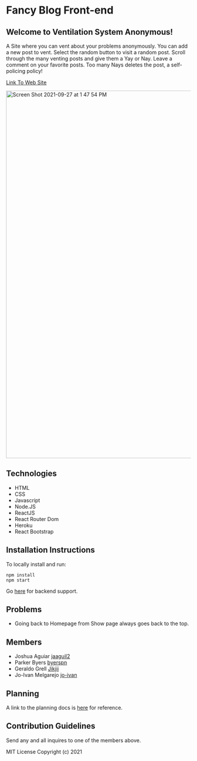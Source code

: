 # Fancy Blog Front-end

## Welcome to Ventilation System Anonymous!

A Site where you can vent about your problems anonymously.
You can add a new post to vent.
Select the random button to visit a random post.
Scroll through the many venting posts and give them a Yay or Nay.
Leave a comment on your favorite posts.
Too many Nays deletes the post, a self-policing policy!

[Link To Web Site](https://fancy-blog-frontend.herokuapp.com/)

<img width="1000" alt="Screen Shot 2021-09-27 at 1 47 54 PM" src="https://user-images.githubusercontent.com/62955391/135636963-addb1b08-f649-482d-a5d1-b2d846e7c3c4.png">

## Technologies
- HTML
- CSS
- Javascript
- Node.JS
- ReactJS
- React Router Dom
- Heroku
- React Bootstrap

## Installation Instructions
To locally install and run:
```
npm install
npm start
```
Go [here](https://github.com/Jo-Ivan/fancy-blog-api) for backend support.

## Problems
- Going back to Homepage from Show page always goes back to the top.

## Members 
- Joshua Aguiar [jaaguil2](https://github.com/jaaguil2)
- Parker Byers  [byerspn](https://github.com/byerspn)
- Geraldo Grell [Jikjii](https://github.com/Jikjii)
- Jo-Ivan Melgarejo [jo-ivan](https://github.com/Jo-Ivan)

## Planning

A link to the planning docs is [here](https://drive.google.com/drive/folders/1MNkhK64a5CQlxKesB9jmfNBd2szVu7WY?usp=sharing) for reference.

## Contribution Guidelines
Send any and all inquires to one of the members above.

MIT License Copyright (c) 2021
